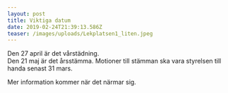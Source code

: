 ```yaml
---
layout: post
title: Viktiga datum
date: 2019-02-24T21:39:13.586Z
teaser: /images/uploads/Lekplatsen1_liten.jpeg
---
```

Den 27 april är det vårstädning.\
Den 21 maj är det årsstämma. Motioner till stämman ska vara styrelsen till handa senast 31 mars.

Mer information kommer när det närmar sig.
